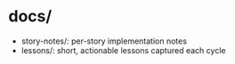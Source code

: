 # docs/

- story-notes/: per-story implementation notes
- lessons/: short, actionable lessons captured each cycle